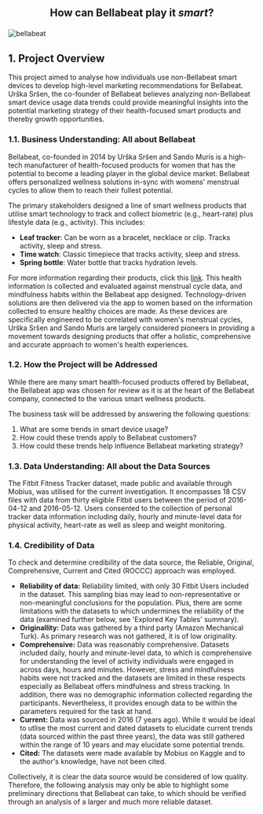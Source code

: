## <p style="text-align:center"> How can Bellabeat play it _smart_? </p>
![bellabeat](https://github.com/user-attachments/assets/cad5c22d-40d3-49a2-b860-32968deb1c6c)

## **1. Project Overview**
This project aimed to analyse how individuals use non-Bellabeat smart devices to develop high-level marketing recommendations for Bellabeat. Urška Sršen, the co-founder of Bellabeat believes analyzing non-Bellabeat smart device usage data trends could provide meaningful insights into the potential marketing strategy of their health-focused smart products and thereby growth opportunities. 

### **1.1. Business Understanding: All about Bellabeat**
Bellabeat, co-founded in 2014 by Urška Sršen and Sando Muris is a high-tech manufacturer of health-focused products for women that has the potential to become a leading player in the global device market. Bellabeat offers personalized wellness solutions in-sync with womens' menstrual cycles to allow them to reach their fullest potential. 

The primary stakeholders designed a line of smart wellness products that utilise smart technology to track and collect biometric (e.g., heart-rate) plus lifestyle data (e.g., activity). This includes:
* **Leaf tracker**: Can be worn as a bracelet, necklace or clip. Tracks activity, sleep and stress.
* **Time watch**: Classic timepiece that tracks activity, sleep and stress.
* **Spring bottle**: Water bottle that tracks hydration levels.

For more information regarding their products, click this [link](https://bellabeat.com/shop/). This health information is collected and evaluated against menstrual cycle data, and mindfulness habits within the Bellabeat app designed. Technology-driven solutions are then delivered via the app to women based on the information collected to ensure healthy choices are made. As these devices are specifically engineered to be correlated with women's menstrual cycles, Urška Sršen and Sando Muris are largely considered pioneers in providing a movement towards designing products that offer a holistic, comprehensive and accurate approach to women's health experiences.

### **1.2. How the Project will be Addressed**
While there are many smart health-focused products offered by Bellabeat, the Bellabeat app was chosen for review as it is at the heart of the Bellabeat company, connected to the various smart wellness products. 

The business task will be addressed by answering the following questions:
1. What are some trends in smart device usage? 
2. How could these trends apply to Bellabeat customers? 
3. How could these trends help influence Bellabeat marketing strategy?

### **1.3. Data Understanding: All about the Data Sources**
The Fitbit Fitness Tracker dataset, made public and available through Mobius, was utilised for the current investigation. It encompasses 18 CSV files with data from thirty eligible Fitbit users between the period of 2016-04-12 and 2016-05-12. Users consented to the collection of personal tracker data information including daily, hourly and minute-level data for physical activity, heart-rate as well as sleep and weight monitoring. 

### **1.4. Credibility of Data**
To check and determine credibility of the data source, the Reliable, Original, Comprehensive, Current and Cited (ROCCC) approach was employed. 
* **Reliability of data:** Reliability limited, with only 30 Fitbit Users included in the dataset. This sampling bias may lead to non-representative or non-meaningful conclusions for the population. Plus, there are some limitations with the datasets to which undermines the reliability of the data (examined further below, see 'Explored Key Tables' summary). 
* **Originallity:** Data was gathered by a third party (Amazon Mechanical Turk). As primary research was not gathered, it is of low originality. 
* **Comprehensive:** Data was reasonably comprehensive. Datasets included daily, hourly and minute-level data, to which is comprehensive for understanding the level of activity individuals were engaged in across days, hours and minutes. However, stress and mindfulness habits were not tracked and the datasets are limited in these respects especially as Bellabeat offers mindfulness and stress tracking. In addition, there was no demographic information collected regarding the participants. Nevertheless, it provides enough data to be within the parameters required for the task at hand. 
* **Current:** Data was sourced in 2016 (7 years ago). While it would be ideal to utlise the most current and dated datasets to elucidate current trends (data sourced within the past three years), the data was still gathered within the range of 10 years and may elucidate some potential trends. 
* **Cited:** The datasets were made available by Mobius on Kaggle and to the author's knowledge, have not been cited. 

Collectively, it is clear the data source would be considered of low quality. Therefore, the following analysis may only be able to highlight some preliminary directions that Bellabeat can take, to which should be verified through an analysis of a larger and much more reliable dataset.

